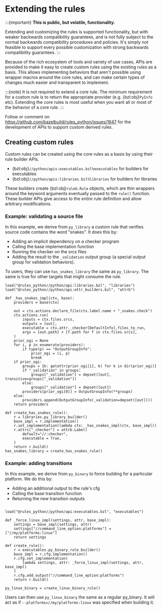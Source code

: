 # Extending the rules

:::{important}
**This is public, but volatile, functionality.**

Extending and customizing the rules is supported functionality, but with weaker
backwards compatibility guarantees, and is not fully subject to the normal
backwards compatibility procedures and policies. It's simply not feasible to
support every possible customization with strong backwards compatibility
guarantees.
:::

Because of the rich ecosystem of tools and variety of use cases, APIs are
provided to make it easy to create custom rules using the existing rules as a
basis. This allows implementing behaviors that aren't possible using
wrapper macros around the core rules, and can make certain types of changes
much easier and transparent to implement.

:::{note}
It is not required to extend a core rule. The minimum requirement for a custom
rule is to return the appropriate provider (e.g. {bzl:obj}`PyInfo` etc).
Extending the core rules is most useful when you want all or most of the
behavior of a core rule.
:::

Follow or comment on https://github.com/bazelbuild/rules_python/issues/1647
for the development of APIs to support custom derived rules.

## Creating custom rules

Custom rules can be created using the core rules as a basis by using their rule
builder APIs.

* {bzl:obj}`//python/apis:executables.bzl%executables` for builders for executables
* {bzl:obj}`//python/apis:libraries.bzl%libraries` for builders for libraries

These builders create {bzl:obj}`ruleb.Rule` objects, which are thin
wrappers around the keyword arguments eventually passed to the `rule()`
function. These builder APIs give access to the _entire_ rule definition and
allow arbitrary modifications.

### Example: validating a source file

In this example, we derive from `py_library` a custom rule that verifies source
code contains the word "snakes". It does this by:

* Adding an implicit dependency on a checker program
* Calling the base implementation function
* Running the checker on the srcs files
* Adding the result to the `_validation` output group (a special output
  group for validation behaviors).

To users, they can use `has_snakes_library` the same as `py_library`. The same
is true for other targets that might consume the rule.

```
load("@rules_python//python/api:libraries.bzl", "libraries")
load("@rules_python//python/api:attr_builders.bzl", "attrb")

def _has_snakes_impl(ctx, base):
    providers = base(ctx)

    out = ctx.actions.declare_file(ctx.label.name + "_snakes.check")
    ctx.actions.run(
        inputs = ctx.files.srcs,
        outputs = [out],
        executable = ctx.attr._checker[DefaultInfo].files_to_run,
        args = [out.path] + [f.path for f in ctx.files.srcs],
    )
    prior_ogi = None
    for i, p in enumerate(providers):
        if type(p) == "OutputGroupInfo":
            prior_ogi = (i, p)
            break
    if prior_ogi:
        groups = {k: getattr(prior_ogi[1], k) for k in dir(prior_ogi)}
        if "_validation" in groups:
            groups["_validation"] = depset([out], transitive=groups["_validation"])
        else:
            groups["_validation"] = depset([out])
        providers[prior_ogi[0]] = OutputGroupInfo(**groups)
    else:
        providers.append(OutputGroupInfo(_validation=depset([out])))
    return providers

def create_has_snakes_rule():
    r = libraries.py_library_builder()
    base_impl = r.implementation()
    r.set_implementation(lambda ctx: _has_snakes_impl(ctx, base_impl))
    r.attrs["_checker"] = attrb.Label(
        default="//:checker",
        executable = True,
    )
    return r.build()
has_snakes_library = create_has_snakes_rule()
```

### Example: adding transitions

In this example, we derive from `py_binary` to force building for a particular
platform. We do this by:

* Adding an additional output to the rule's cfg
* Calling the base transition function
* Returning the new transition outputs

```starlark

load("@rules_python//python/api:executables.bzl", "executables")

def _force_linux_impl(settings, attr, base_impl):
    settings = base_impl(settings, attr)
    settings["//command_line_option:platforms"] = ["//my/platforms:linux"]
    return settings

def create_rule():
    r = executables.py_binary_rule_builder()
    base_impl = r.cfg.implementation()
    r.cfg.set_implementation(
        lambda settings, attr: _force_linux_impl(settings, attr, base_impl)
    )
    r.cfg.add_output("//command_line_option:platforms")
    return r.build()

py_linux_binary = create_linux_binary_rule()
```

Users can then use `py_linux_binary` the same as a regular py_binary. It will
act as if `--platforms=//my/platforms:linux` was specified when building it.

